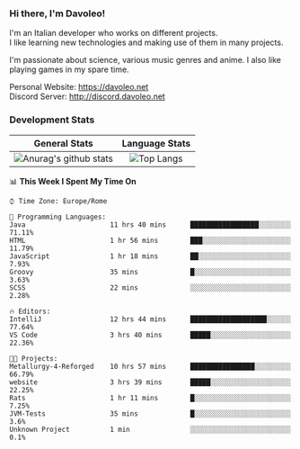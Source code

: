 ### Hi there, I'm Davoleo!

I'm an Italian developer who works on different projects.<br>
I like learning new technologies and making use of them in many projects.

I'm passionate about science, various music genres and anime.
I also like playing games in my spare time.

Personal Website: https://davoleo.net <br>
Discord Server: http://discord.davoleo.net

### Development Stats

General Stats             |  Language Stats
:-------------------------:|:-------------------------:
![Anurag's github stats](https://github-readme-stats.vercel.app/api?username=Davoleo&count_private=true&show_icons=true&theme=tokyonight)  |  ![Top Langs](https://github-readme-stats.vercel.app/api/top-langs/?username=Davoleo&theme=tokyonight&layout=compact)



<!--START_SECTION:waka-->
📊 **This Week I Spent My Time On** 

```text
⌚︎ Time Zone: Europe/Rome

💬 Programming Languages: 
Java                     11 hrs 40 mins      █████████████████░░░░░░░░   71.11% 
HTML                     1 hr 56 mins        ███░░░░░░░░░░░░░░░░░░░░░░   11.79% 
JavaScript               1 hr 18 mins        ██░░░░░░░░░░░░░░░░░░░░░░░   7.93% 
Groovy                   35 mins             █░░░░░░░░░░░░░░░░░░░░░░░░   3.63% 
SCSS                     22 mins             ░░░░░░░░░░░░░░░░░░░░░░░░░   2.28%

🔥 Editors: 
IntelliJ                 12 hrs 44 mins      ███████████████████░░░░░░   77.64% 
VS Code                  3 hrs 40 mins       █████░░░░░░░░░░░░░░░░░░░░   22.36%

🐱‍💻 Projects: 
Metallurgy-4-Reforged    10 hrs 57 mins      ████████████████░░░░░░░░░   66.79% 
website                  3 hrs 39 mins       █████░░░░░░░░░░░░░░░░░░░░   22.25% 
Rats                     1 hr 11 mins        █░░░░░░░░░░░░░░░░░░░░░░░░   7.25% 
JVM-Tests                35 mins             █░░░░░░░░░░░░░░░░░░░░░░░░   3.6% 
Unknown Project          1 min               ░░░░░░░░░░░░░░░░░░░░░░░░░   0.1%

```


<!--END_SECTION:waka-->

<!--
**Davoleo/Davoleo** is a ✨ _special_ ✨ repository because its `README.md` (this file) appears on your GitHub profile.

https://gist.github.com/Davoleo/43516c64c8169e24dc2571c34713863b

Here are some ideas to get you started:

- 🔭 I’m currently working on ...
- 🌱 I’m currently learning ...
- 👯 I’m looking to collaborate on ...
- 🤔 I’m looking for help with ...
- 💬 Ask me about ...
- 📫 How to reach me: ...
- 😄 Pronouns: ...
- ⚡ Fun fact: ...
-->
